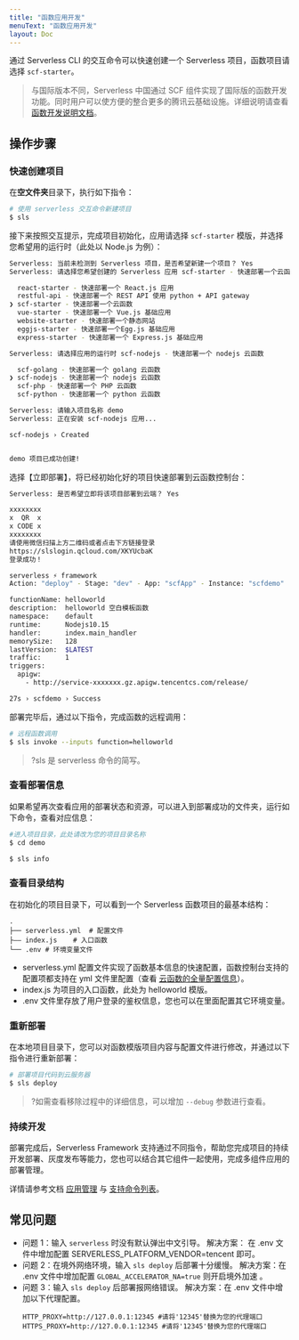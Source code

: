 ```yaml
---
title: "函数应用开发"
menuText: "函数应用开发"
layout: Doc
---
```


<!-- TODO: 先使用SCF进行函数开发，后续匹配Function 开发功能 -->

通过 Serverless CLI 的交互命令可以快速创建一个 Serverless 项目，函数项目请选择 `scf-starter`。

> 与国际版本不同，Serverless 中国通过 SCF 组件实现了国际版的函数开发功能。同时用户可以使方便的整合更多的腾讯云基础设施。详细说明请查看[函数开发说明文档](../function/README.md)。

## 操作步骤

### 快速创建项目

在**空文件夹**目录下，执行如下指令：

```sh
# 使用 serverless 交互命令新建项目
$ sls
```

接下来按照交互提示，完成项目初始化，应用请选择 `scf-starter` 模版，并选择您希望用的运行时（此处以 Node.js 为例）：

```sh
Serverless: 当前未检测到 Serverless 项目，是否希望新建一个项目？ Yes
Serverless: 请选择您希望创建的 Serverless 应用 scf-starter - 快速部署一个云函数

  react-starter - 快速部署一个 React.js 应用
  restful-api - 快速部署一个 REST API 使用 python + API gateway
❯ scf-starter - 快速部署一个云函数
  vue-starter - 快速部署一个 Vue.js 基础应用
  website-starter - 快速部署一个静态网站
  eggjs-starter - 快速部署一个Egg.js 基础应用
  express-starter - 快速部署一个 Express.js 基础应用

Serverless: 请选择应用的运行时 scf-nodejs - 快速部署一个 nodejs 云函数

  scf-golang - 快速部署一个 golang 云函数
❯ scf-nodejs - 快速部署一个 nodejs 云函数
  scf-php - 快速部署一个 PHP 云函数
  scf-python - 快速部署一个 python 云函数

Serverless: 请输入项目名称 demo
Serverless: 正在安装 scf-nodejs 应用...

scf-nodejs › Created


demo 项目已成功创建!
```

选择【立即部署】，将已经初始化好的项目快速部署到云函数控制台：

```sh
Serverless: 是否希望立即将该项目部署到云端？ Yes

xxxxxxxx
x  QR  x
x CODE x
xxxxxxxx
请使用微信扫描上方二维码或者点击下方链接登录
https://slslogin.qcloud.com/XKYUcbaK
登录成功！

serverless ⚡ framework
Action: "deploy" - Stage: "dev" - App: "scfApp" - Instance: "scfdemo"

functionName: helloworld
description:  helloworld 空白模板函数
namespace:    default
runtime:      Nodejs10.15
handler:      index.main_handler
memorySize:   128
lastVersion:  $LATEST
traffic:      1
triggers:
  apigw:
    - http://service-xxxxxxx.gz.apigw.tencentcs.com/release/

27s › scfdemo › Success
```

部署完毕后，通过以下指令，完成函数的远程调用：

```sh
# 远程函数调用
$ sls invoke --inputs function=helloworld
```

> ?sls 是 serverless 命令的简写。

### 查看部署信息

如果希望再次查看应用的部署状态和资源，可以进入到部署成功的文件夹，运行如下命令，查看对应信息：

```sh
#进入项目目录，此处请改为您的项目目录名称
$ cd demo

$ sls info
```

### 查看目录结构

在初始化的项目目录下，可以看到一个 Serverless 函数项目的最基本结构：

```
.
├── serverless.yml  # 配置文件
├—— index.js    # 入口函数
└── .env # 环境变量文件
```

- serverless.yml 配置文件实现了函数基本信息的快速配置，函数控制台支持的配置项都支持在 yml 文件里配置（查看 [云函数的全量配置信息](https://github.com/serverless-components/tencent-scf/blob/master/docs/configure.md)）。
- index.js 为项目的入口函数，此处为 helloworld 模版。
- .env 文件里存放了用户登录的鉴权信息，您也可以在里面配置其它环境变量。

### 重新部署

在本地项目目录下，您可以对函数模版项目内容与配置文件进行修改，并通过以下指令进行重新部署：

```sh
# 部署项目代码到云服务器
$ sls deploy
```

> ?如需查看移除过程中的详细信息，可以增加 `--debug` 参数进行查看。

### 持续开发

部署完成后，Serverless Framework 支持通过不同指令，帮助您完成项目的持续开发部署、灰度发布等能力，您也可以结合其它组件一起使用，完成多组件应用的部署管理。

详情请参考文档 [应用管理](https://cloud.tencent.com/document/product/1154/48261) 与 [支持命令列表](https://cloud.tencent.com/document/product/1154/43877)。

## 常见问题

- 问题 1：输入 `serverless` 时没有默认弹出中文引导。
  解决方案： 在 .env 文件中增加配置 SERVERLESS_PLATFORM_VENDOR=tencent 即可。
- 问题 2：在境外网络环境，输入 `sls deploy` 后部署十分缓慢。
  解决方案：在 .env 文件中增加配置 `GLOBAL_ACCELERATOR_NA=true` 则开启境外加速 。
- 问题 3：输入 `sls deploy` 后部署报网络错误。
  解决方案：在 .env 文件中增加以下代理配置。
  ```
  HTTP_PROXY=http://127.0.0.1:12345 #请将'12345'替换为您的代理端口
  HTTPS_PROXY=http://127.0.0.1:12345 #请将'12345'替换为您的代理端口
  ```
